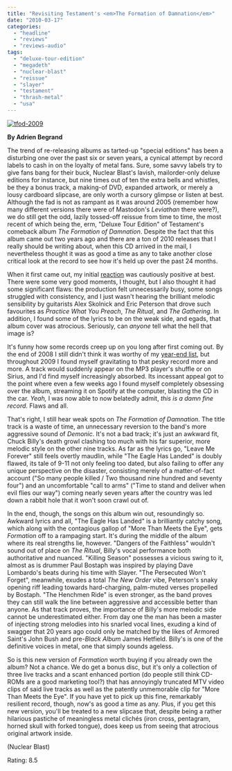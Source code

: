 ```yaml
---
title: "Revisiting Testament's <em>The Formation of Damnation</em>"
date: "2010-03-17"
categories: 
  - "headline"
  - "reviews"
  - "reviews-audio"
tags: 
  - "deluxe-tour-edition"
  - "megadeth"
  - "nuclear-blast"
  - "reissue"
  - "slayer"
  - "testament"
  - "thrash-metal"
  - "usa"
---
```


[![tfod-2009](http://www.hellbound.ca/wp-content/uploads/2010/03/tfod-2009.jpg "tfod-2009")](http://www.hellbound.ca/wp-content/uploads/2010/03/tfod-2009.jpg)

**By Adrien Begrand**

The trend of re-releasing albums as tarted-up "special editions" has been a disturbing one over the past six or seven years, a cynical attempt by record labels to cash in on the loyalty of metal fans. Sure, some savvy labels try to give fans bang for their buck, Nuclear Blast's lavish, mailorder-only deluxe editions for instance, but nine times out of ten the extra bells and whistles, be they a bonus track, a making-of DVD, expanded artwork, or merely a lousy cardboard slipcase, are only worth a cursory glimpse or listen at best. Although the fad is not as rampant as it was around 2005 (remember how many different versions there were of Mastodon's _Leviathan_ there were?), we do still get the odd, lazily tossed-off reissue from time to time, the most recent of which being the, erm, "Deluxe Tour Edition" of Testament's comeback album _The Formation of Damnation_. Despite the fact that this album came out two years ago and there are a ton of 2010 releases that I really should be writing about, when this CD arrived in the mail, I nevertheless thought it was as good a time as any to take another close critical look at the record to see how it's held up over the past 24 months.

When it first came out, my initial [reaction]( http://www.popmatters.com/pm/column/new-testament-versus-old/) was cautiously positive at best. There were some very good moments, I thought, but I also thought it had some significant flaws: the production felt unnecessarily busy, some songs struggled with consistency, and I just wasn't hearing the brilliant melodic sensibility by guitarists Alex Skolnick and Eric Peterson that drove such favourites as _Practice What You Preach_, _The Ritual_, and _The Gathering_. In addition, I found some of the lyrics to be on the weak side, and egads, that album cover was atrocious. Seriously, can _anyone_ tell what the hell that image is?

It's funny how some records creep up on you long after first coming out. By the end of 2008 I still didn't think it was worthy of my [year-end list](http://www.popmatters.com/pm/column/66667-the-best-metal-albums-of-2008/), but throughout 2009 I found myself gravitating to that pesky record more and more. A track would suddenly appear on the MP3 player's shuffle or on Sirius, and I'd find myself increasingly absorbed. Its incessant appeal got to the point where even a few weeks ago I found myself completely obsessing over the album, streaming it on Spotify at the computer, blasting the CD in the car. _Yeah,_ I was now able to now belatedly admit, _this is a damn fine record._ Flaws and all.

That's right, I still hear weak spots on _The Formation of Damnation_. The title track is a waste of time, an unnecessary reversion to the band's more aggressive sound of _Demonic_. It's not a bad track; it's just an awkward fit, Chuck Billy's death growl clashing too much with his far superior, more melodic style on the other nine tracks. As far as the lyrics go, "Leave Me Forever" still feels overtly maudlin, while "The Eagle Has Landed" is doubly flawed, its tale of 9-11 not only feeling too dated, but also failing to offer any unique perspective on the disaster, consisting merely of a matter-of-fact account ("So many people killed / Two thousand nine hundred and seventy four") and an uncomfortable "call to arms" ("Time to stand and deliver when evil flies our way") coming nearly seven years after the country was led down a rabbit hole that it won't soon crawl out of.

In the end, though, the songs on this album win out, resoundingly so. Awkward lyrics and all, "The Eagle Has Landed" is a brilliantly catchy song, which along with the contagious gallop of "More Than Meets the Eye", gets _Formation_ off to a rampaging start. It's during the middle of the album where its real strengths lie, however. "Dangers of the Faithless" wouldn't sound out of place on _The Ritual_, Billy's vocal performance both authoritative and nuanced. "Killing Season" possesses a vicious swing to it, almost as is drummer Paul Bostaph was inspired by playing Dave Lombardo's beats during his time with Slayer. "The Persecuted Won't Forget", meanwhile, exudes a total _The New Order_ vibe, Peterson's snaky opening riff leading towards hard-charging, palm-muted verses propelled by Bostaph. "The Henchmen Ride" is even stronger, as the band proves they can still walk the line between aggressive and accessible better than anyone. As that track proves, the importance of Billy's more melodic side cannot be underestimated either. From day one the man has been a master of injecting strong melodies into his snarled vocal lines, exuding a kind of swagger that 20 years ago could only be matched by the likes of Armored Saint's John Bush and pre-_Black Album_ James Hetfield. Billy's is one of the definitive voices in metal, one that simply sounds ageless.

So is this new version of _Formation_ worth buying if you already own the album? Not a chance. We do get a bonus disc, but it's only a collection of three live tracks and a scant enhanced portion (do people still think CD-ROMs are a good marketing tool?) that has annoyingly truncated MTV video clips of said live tracks as well as the patently unmemorable clip for "More Than Meets the Eye". If you have yet to pick up this fine, remarkably resilient record, though, now's as good a time as any. Plus, if you get this new version, you'll be treated to a new slipcase that, despite being a rather hilarious pastiche of meaningless metal clichés (iron cross, pentagram, horned skull with forked tongue), does keep us from seeing that atrocious original artwork inside.

(Nuclear Blast)

Rating: 8.5
